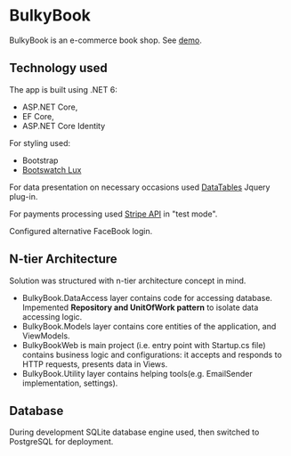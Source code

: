 # BulkyBook
BulkyBook is an e-commerce book shop. See [demo](https://my-eventify.herokuapp.com/).

## Technology used
The app is built using .NET 6: 
- ASP.NET Core, 
- EF Core,
- ASP.NET Core Identity

For styling used:
- Bootstrap
- [Bootswatch Lux](https://bootswatch.com/lux/)

For data presentation on necessary occasions used [DataTables](https://datatables.net/) Jquery plug-in.

For payments processing used [Stripe API](https://stripe.com/docs/payments/payment-methods) in "test mode".

Configured alternative FaceBook login.

## N-tier Architecture
 Solution was structured with n-tier architecture concept in mind.
 - BulkyBook.DataAccess layer contains code for accessing database. Impemented **Repository and UnitOfWork pattern** to isolate data accessing logic.
 - BulkyBook.Models layer contains core entities of the application, and ViewModels.
 - BulkyBookWeb is main project (i.e. entry point with Startup.cs file) contains business logic and configurations: it accepts and responds to HTTP requests, 
 presents data in Views.
 - BulkyBook.Utility layer contains helping tools(e.g. EmailSender implementation, settings).

## Database
During development SQLite database engine used, then switched to PostgreSQL for deployment. 
 

